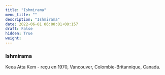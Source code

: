 ```yaml
---
title: "Ishmirama"
menu_title: ""
description: "Ishmirama"
date: 2022-06-01 06:00:01+00:157
draft: False
hidden: True
weight:
---
```

### Ishmirama

Keea Atta Kem - reçu en 1970, Vancouver, Colombie-Britannique, Canada.
